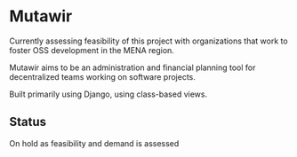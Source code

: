 # Mutawir

Currently assessing feasibility of this project with organizations that work to foster OSS development in the MENA region.

Mutawir aims to be an administration and financial planning tool for decentralized teams working on software projects.

Built primarily using Django, using class-based views. 

## Status

On hold as feasibility and demand is assessed  
